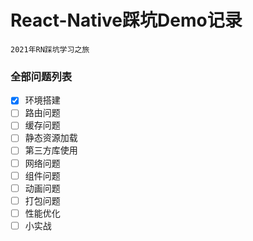 # React-Native踩坑Demo记录

`2021年RN踩坑学习之旅`

### 全部问题列表

- [x] 环境搭建
- [ ] 路由问题
- [ ] 缓存问题
- [ ] 静态资源加载
- [ ] 第三方库使用
- [ ] 网络问题
- [ ] 组件问题
- [ ] 动画问题
- [ ] 打包问题
- [ ] 性能优化
- [ ] 小实战
